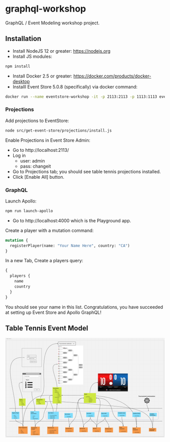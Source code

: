 # graphql-workshop

GraphQL / Event Modeling workshop project.

## Installation

* Install NodeJS 12 or greater: https://nodejs.org
* Install JS modules:
```sh
npm install
```
* Install Docker 2.5 or greater: https://docker.com/products/docker-desktop
* Installl Event Store 5.0.8 (specifically) via docker command:

```sh
docker run --name eventstore-workshop -it -p 2113:2113 -p 1113:1113 eventstore/eventstore:5.0.8-xenial -e EVENT-STORE_DEV=true -e EVENTSTORE_RUN_PROJECTIONS=All -e EVENTSTORE_START_STANDARD_PROJECTIONS=true
```

### Projections

Add projections to EventStore:

```sh
node src/get-event-store/projections/install.js
```

Enable Projections in Event Store Admin:

* Go to http://localhost:2113/
* Log in
  * user: admin
  * pass: changeit
* Go to Projections tab; you should see table tennis projections installed.
* Click [Enable All] button.

### GraphQL

Launch Apollo:

```sh
npm run launch-apollo
```

* Go to http://localhost:4000 which is the Playground app.

Create a player with a mutation command:

```graphql
mutation {
  registerPlayer(name: "Your Name Here", country: "CA")
}
```

In a new Tab, Create a players query:

```graphql
{
  players {
    name
    country
  }
}
```

You should see your name in this list. Congratulations, you have succeeded at setting up Event Store and Apollo GraphQL!

## Table Tennis Event Model

![Event_Model](Event_Model.png)